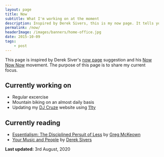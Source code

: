 ```yaml
---
layout: page
title: Now
subtitle: What I'm working on at the moment
description: Inspired by Derek Sivers, this is my now page. It tells you what I'm working on.
permalink: /now/
headerImage: /images/banners/home-office.jpg
date: 2015-10-09
tags:
    - post
---
```


This page is inspired by Derek Siver's [now page](http://sivers.org/now) suggestion and his [Now Now Now](http://nownownow.com/) movement. The purpose of this page is to share my current focus.

## Currently working on

- Regular excercise
- Mountain biking on an almost daily basis
- Updating my [DJ Cruze](http://www.djcruze.co.uk/) website using [11ty](https://www.11ty.dev/)

## Currently reading

- [Essentialism: The Disciplined Persuit of Less](https://amzn.to/3ivZ57Z) by [Greg McKeown](https://gregmckeown.com/)
- [Your Music and People](https://sivers.org/m) by [Derek Sivers](https://sivers.org)

**Last updated:** 3rd August, 2020

